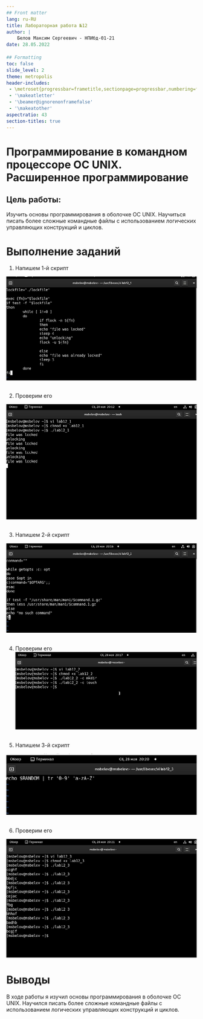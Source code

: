 ```yaml
---
## Front matter
lang: ru-RU
title: Лабораторная работа №12
author: |
	Белов Максим Сергеевич - НПИбд-01-21
date: 28.05.2022

## Formatting
toc: false
slide_level: 2
theme: metropolis
header-includes: 
 - \metroset{progressbar=frametitle,sectionpage=progressbar,numbering=fraction}
 - '\makeatletter'
 - '\beamer@ignorenonframefalse'
 - '\makeatother'
aspectratio: 43
section-titles: true
---
```


# Программирование в командном процессоре ОС UNIX. Расширенное программирование

## Цель работы:

Изучить основы программирования в оболочке ОС UNIX. Научиться писать более
сложные командные файлы с использованием логических управляющих конструкций
и циклов.

# Выполнение заданий

1. Напишем 1-й скрипт 

![](image/s1.png)

##

 2. Проверим его

![](image/s2.png)

##

 3. Напишем 2-й скрипт

![](image/s3.png)

##

 4. Проверим его
![](image/s4.png)

##

5. Напишем 3-й скрипт

![](image/s5.png)

##

6. Проверим его

![](image/s6.png)


# Выводы

В ходе работы я изучил основы программирования в оболочке ОС UNIX. Научился писать более сложные командные файлы с использованием логических управляющих конструкций и циклов.